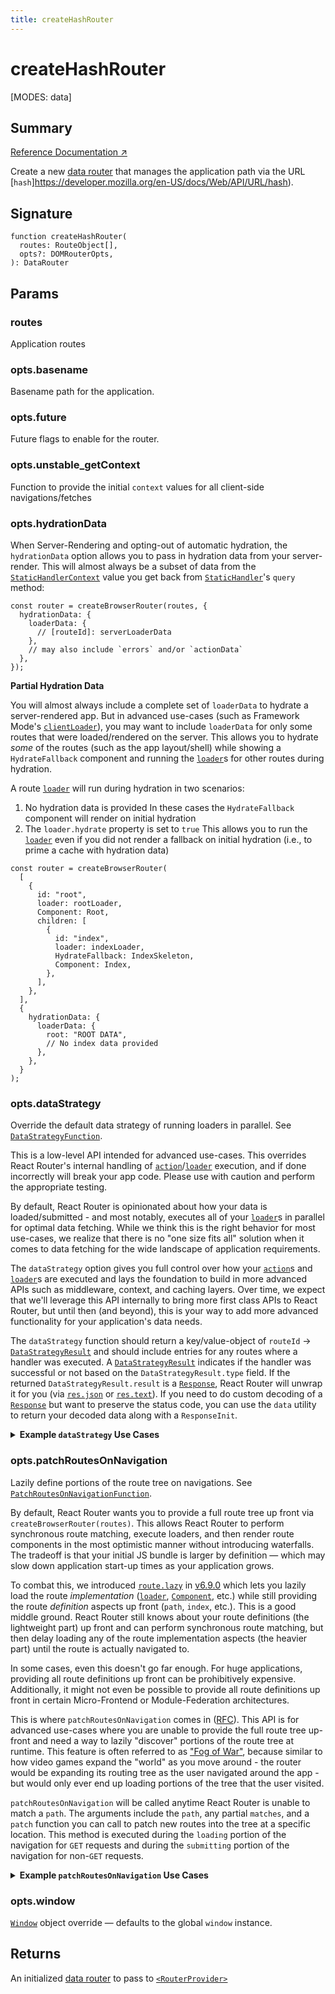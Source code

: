 ```yaml
---
title: createHashRouter
---
```


# createHashRouter

<!--
⚠️ ⚠️ IMPORTANT ⚠️ ⚠️ 

Thank you for helping improve our documentation!

This file is auto-generated from the JSDoc comments in the source
code, so please edit the JSDoc comments in the file below and this
file will be re-generated once those changes are merged.

https://github.com/remix-run/react-router/blob/main/packages/react-router/lib/dom/lib.tsx
-->

[MODES: data]

## Summary

[Reference Documentation ↗](https://api.reactrouter.com/v7/functions/react_router.index.createHashRouter.html)

Create a new [data router](https://api.reactrouter.com/v7/interfaces/react_router.index.DataRouter.html) that manages the application
path via the URL [`hash`]https://developer.mozilla.org/en-US/docs/Web/API/URL/hash).

## Signature

```tsx
function createHashRouter(
  routes: RouteObject[],
  opts?: DOMRouterOpts,
): DataRouter
```

## Params

### routes

Application routes

### opts.basename

Basename path for the application.

### opts.future

Future flags to enable for the router.

### opts.unstable_getContext

Function to provide the initial `context` values for all client-side
navigations/fetches

### opts.hydrationData

When Server-Rendering and opting-out of automatic hydration, the
`hydrationData` option allows you to pass in hydration data from your
server-render. This will almost always be a subset of data from the
[`StaticHandlerContext`](https://api.reactrouter.com/v7/interfaces/react_router.index.StaticHandlerContext.html) value you get back from [`StaticHandler`](https://api.reactrouter.com/v7/interfaces/react_router.index.StaticHandler.html)'s
`query` method:

```tsx
const router = createBrowserRouter(routes, {
  hydrationData: {
    loaderData: {
      // [routeId]: serverLoaderData
    },
    // may also include `errors` and/or `actionData`
  },
});
```

**Partial Hydration Data**

You will almost always include a complete set of `loaderData` to hydrate a
server-rendered app. But in advanced use-cases (such as Framework Mode's
[`clientLoader`](../../start/framework/route-module#clientLoader)), you may
want to include `loaderData` for only some routes that were loaded/rendered
on the server. This allows you to hydrate _some_ of the routes (such as the
app layout/shell) while showing a ``HydrateFallback``
component and running the [`loader`](../../start/data/route-object#loader)s
for other routes during hydration.

A route [`loader`](../../start/data/route-object#loader) will run during
hydration in two scenarios:

 1. No hydration data is provided
    In these cases the ``HydrateFallback``
    component will render on initial hydration
 2. The `loader.hydrate` property is set to `true`
    This allows you to run the [`loader`](../../start/data/route-object#loader)
    even if you did not render a fallback on initial hydration (i.e., to
    prime a cache with hydration data)

```tsx
const router = createBrowserRouter(
  [
    {
      id: "root",
      loader: rootLoader,
      Component: Root,
      children: [
        {
          id: "index",
          loader: indexLoader,
          HydrateFallback: IndexSkeleton,
          Component: Index,
        },
      ],
    },
  ],
  {
    hydrationData: {
      loaderData: {
        root: "ROOT DATA",
        // No index data provided
      },
    },
  }
);
```

### opts.dataStrategy

Override the default data strategy of running loaders in parallel.
See [`DataStrategyFunction`](https://api.reactrouter.com/v7/interfaces/react_router.index.DataStrategyFunction.html).

<docs-warning>This is a low-level API intended for advanced use-cases. This
overrides React Router's internal handling of
[`action`](../../start/data/route-object#action)/[`loader`](../../start/data/route-object#loader)
execution, and if done incorrectly will break your app code. Please use
with caution and perform the appropriate testing.</docs-warning>

By default, React Router is opinionated about how your data is loaded/submitted -
and most notably, executes all of your [`loader`](../../start/data/route-object#loader)s
in parallel for optimal data fetching. While we think this is the right
behavior for most use-cases, we realize that there is no "one size fits all"
solution when it comes to data fetching for the wide landscape of
application requirements.

The `dataStrategy` option gives you full control over how your [`action`](../../start/data/route-object#action)s
and [`loader`](../../start/data/route-object#loader)s are executed and lays
the foundation to build in more advanced APIs such as middleware, context,
and caching layers. Over time, we expect that we'll leverage this API
internally to bring more first class APIs to React Router, but until then
(and beyond), this is your way to add more advanced functionality for your
application's data needs.

The `dataStrategy` function should return a key/value-object of
`routeId` -> [`DataStrategyResult`](https://api.reactrouter.com/v7/interfaces/react_router.index.DataStrategyResult.html) and should include entries for any
routes where a handler was executed. A [`DataStrategyResult`](https://api.reactrouter.com/v7/interfaces/react_router.index.DataStrategyResult.html) indicates
if the handler was successful or not based on the `DataStrategyResult.type`
field. If the returned `DataStrategyResult.result` is a [`Response`](https://developer.mozilla.org/en-US/docs/Web/API/Response),
React Router will unwrap it for you (via [`res.json`](https://developer.mozilla.org/en-US/docs/Web/API/Response/json)
or [`res.text`](https://developer.mozilla.org/en-US/docs/Web/API/Response/text)).
If you need to do custom decoding of a [`Response`](https://developer.mozilla.org/en-US/docs/Web/API/Response)
but want to preserve the status code, you can use the `data` utility to
return your decoded data along with a `ResponseInit`.

<details>
<summary><b>Example <code>dataStrategy</code> Use Cases</b></summary>

**Adding logging**

In the simplest case, let's look at hooking into this API to add some logging
for when our route [`action`](../../start/data/route-object#action)s/[`loader`](../../start/data/route-object#loader)s
execute:

```tsx
let router = createBrowserRouter(routes, {
  async dataStrategy({ matches, request }) {
    const matchesToLoad = matches.filter((m) => m.shouldLoad);
    const results = {};
    await Promise.all(
      matchesToLoad.map(async (match) => {
        console.log(`Processing ${match.route.id}`);
        results[match.route.id] = await match.resolve();;
      })
    );
    return results;
  },
});
```

**Middleware**

Let's define a middleware on each route via [`handle`](../../start/data/route-object#handle)
and call middleware sequentially first, then call all
[`loader`](../../start/data/route-object#loader)s in parallel - providing
any data made available via the middleware:

```ts
const routes = [
  {
    id: "parent",
    path: "/parent",
    loader({ request }, context) {
       // ...
    },
    handle: {
      async middleware({ request }, context) {
        context.parent = "PARENT MIDDLEWARE";
      },
    },
    children: [
      {
        id: "child",
        path: "child",
        loader({ request }, context) {
          // ...
        },
        handle: {
          async middleware({ request }, context) {
            context.child = "CHILD MIDDLEWARE";
          },
        },
      },
    ],
  },
];

let router = createBrowserRouter(routes, {
  async dataStrategy({ matches, params, request }) {
    // Run middleware sequentially and let them add data to `context`
    let context = {};
    for (const match of matches) {
      if (match.route.handle?.middleware) {
        await match.route.handle.middleware(
          { request, params },
          context
        );
      }
    }

    // Run loaders in parallel with the `context` value
    let matchesToLoad = matches.filter((m) => m.shouldLoad);
    let results = await Promise.all(
      matchesToLoad.map((match, i) =>
        match.resolve((handler) => {
          // Whatever you pass to `handler` will be passed as the 2nd parameter
          // to your loader/action
          return handler(context);
        })
      )
    );
    return results.reduce(
      (acc, result, i) =>
        Object.assign(acc, {
          [matchesToLoad[i].route.id]: result,
        }),
      {}
    );
  },
});
```

**Custom Handler**

It's also possible you don't even want to define a [`loader`](../../start/data/route-object#loader)
implementation at the route level. Maybe you want to just determine the
routes and issue a single GraphQL request for all of your data? You can do
that by setting your `route.loader=true` so it qualifies as "having a
loader", and then store GQL fragments on `route.handle`:

```ts
const routes = [
  {
    id: "parent",
    path: "/parent",
    loader: true,
    handle: {
      gql: gql`
        fragment Parent on Whatever {
          parentField
        }
      `,
    },
    children: [
      {
        id: "child",
        path: "child",
        loader: true,
        handle: {
          gql: gql`
            fragment Child on Whatever {
              childField
            }
          `,
        },
      },
    ],
  },
];

let router = createBrowserRouter(routes, {
  async dataStrategy({ matches, params, request }) {
    // Compose route fragments into a single GQL payload
    let gql = getFragmentsFromRouteHandles(matches);
    let data = await fetchGql(gql);
    // Parse results back out into individual route level `DataStrategyResult`'s
    // keyed by `routeId`
    let results = parseResultsFromGql(data);
    return results;
  },
});
```
</details>

### opts.patchRoutesOnNavigation

Lazily define portions of the route tree on navigations.
See [`PatchRoutesOnNavigationFunction`](https://api.reactrouter.com/v7/types/react_router.index.PatchRoutesOnNavigationFunction.html).

By default, React Router wants you to provide a full route tree up front via
`createBrowserRouter(routes)`. This allows React Router to perform synchronous
route matching, execute loaders, and then render route components in the most
optimistic manner without introducing waterfalls. The tradeoff is that your
initial JS bundle is larger by definition — which may slow down application
start-up times as your application grows.

To combat this, we introduced [`route.lazy`](../../start/data/route-object#lazy)
in [v6.9.0](https://github.com/remix-run/react-router/blob/main/CHANGELOG.md#v690)
which lets you lazily load the route _implementation_ ([`loader`](../../start/data/route-object#loader),
[`Component`](../../start/data/route-object#Component), etc.) while still
providing the route _definition_ aspects up front (`path`, `index`, etc.).
This is a good middle ground. React Router still knows about your route
definitions (the lightweight part) up front and can perform synchronous
route matching, but then delay loading any of the route implementation
aspects (the heavier part) until the route is actually navigated to.

In some cases, even this doesn't go far enough. For huge applications,
providing all route definitions up front can be prohibitively expensive.
Additionally, it might not even be possible to provide all route definitions
up front in certain Micro-Frontend or Module-Federation architectures.

This is where `patchRoutesOnNavigation` comes in ([RFC](https://github.com/remix-run/react-router/discussions/11113)).
This API is for advanced use-cases where you are unable to provide the full
route tree up-front and need a way to lazily "discover" portions of the route
tree at runtime. This feature is often referred to as ["Fog of War"](https://en.wikipedia.org/wiki/Fog_of_war),
because similar to how video games expand the "world" as you move around -
the router would be expanding its routing tree as the user navigated around
the app - but would only ever end up loading portions of the tree that the
user visited.

`patchRoutesOnNavigation` will be called anytime React Router is unable to
match a `path`. The arguments include the `path`, any partial
``matches``, and a `patch` function you can call to patch
new routes into the tree at a specific location. This method is executed
during the `loading` portion of the navigation for `GET` requests and during
the `submitting` portion of the navigation for non-`GET` requests.

<details>
  <summary><b>Example <code>patchRoutesOnNavigation</code> Use Cases</b></summary>

  **Patching children into an existing route**

  ```tsx
  const router = createBrowserRouter(
    [
      {
        id: "root",
        path: "/",
        Component: RootComponent,
      },
    ],
    {
      async patchRoutesOnNavigation({ patch, path }) {
        if (path === "/a") {
          // Load/patch the `a` route as a child of the route with id `root`
          let route = await getARoute();
          //  ^ { path: 'a', Component: A }
          patch("root", [route]);
        }
      },
    }
  );
  ```

  In the above example, if the user clicks a link to `/a`, React Router
  won't match any routes initially and will call `patchRoutesOnNavigation`
  with a `path = "/a"` and a `matches` array containing the root route
  match. By calling `patch('root', [route])`, the new route will be added
  to the route tree as a child of the `root` route and React Router will
  perform matching on the updated routes. This time it will successfully
  match the `/a` path and the navigation will complete successfully.

  **Patching new root-level routes**

  If you need to patch a new route to the top of the tree (i.e., it doesn't
  have a parent), you can pass `null` as the `routeId`:

  ```tsx
  const router = createBrowserRouter(
    [
      {
        id: "root",
        path: "/",
        Component: RootComponent,
      },
    ],
    {
      async patchRoutesOnNavigation({ patch, path }) {
        if (path === "/root-sibling") {
          // Load/patch the `/root-sibling` route as a sibling of the root route
          let route = await getRootSiblingRoute();
          //  ^ { path: '/root-sibling', Component: RootSibling }
          patch(null, [route]);
        }
      },
    }
  );
  ```

  **Patching subtrees asynchronously**

  You can also perform asynchronous matching to lazily fetch entire sections
  of your application:

  ```tsx
  let router = createBrowserRouter(
    [
      {
        path: "/",
        Component: Home,
      },
    ],
    {
      async patchRoutesOnNavigation({ patch, path }) {
        if (path.startsWith("/dashboard")) {
          let children = await import("./dashboard");
          patch(null, children);
        }
        if (path.startsWith("/account")) {
          let children = await import("./account");
          patch(null, children);
        }
      },
    }
  );
  ```

  <docs-info>If in-progress execution of `patchRoutesOnNavigation` is
  interrupted by a later navigation, then any remaining `patch` calls in
  the interrupted execution will not update the route tree because the
  operation was cancelled.</docs-info>

  **Co-locating route discovery with route definition**

  If you don't wish to perform your own pseudo-matching, you can leverage
  the partial ``matches`` array and the [`handle`](../../start/data/route-object#handle)
  field on a route to keep the children definitions co-located:

  ```tsx
  let router = createBrowserRouter(
    [
      {
        path: "/",
        Component: Home,
      },
      {
        path: "/dashboard",
        children: [
          {
            // If we want to include /dashboard in the critical routes, we need to
            // also include it's index route since patchRoutesOnNavigation will not be
            // called on a navigation to `/dashboard` because it will have successfully
            // matched the `/dashboard` parent route
            index: true,
            // ...
          },
        ],
        handle: {
          lazyChildren: () => import("./dashboard"),
        },
      },
      {
        path: "/account",
        children: [
          {
            index: true,
            // ...
          },
        ],
        handle: {
          lazyChildren: () => import("./account"),
        },
      },
    ],
    {
      async patchRoutesOnNavigation({ matches, patch }) {
        let leafRoute = matches[matches.length - 1]?.route;
        if (leafRoute?.handle?.lazyChildren) {
          let children =
            await leafRoute.handle.lazyChildren();
          patch(leafRoute.id, children);
        }
      },
    }
  );
  ```

  **A note on routes with parameters**

  Because React Router uses ranked routes to find the best match for a
  given path, there is an interesting ambiguity introduced when only a
  partial route tree is known at any given point in time. If we match a
  fully static route such as `path: "/about/contact-us"` then we know we've
  found the right match since it's composed entirely of static URL segments.
  Thus, we do not need to bother asking for any other potentially
  higher-scoring routes.

  However, routes with parameters (dynamic or splat) can't make this
  assumption because there might be a not-yet-discovered route that scores
  higher. Consider a full route tree such as:

  ```tsx
  // Assume this is the full route tree for your app
  const routes = [
    {
      path: "/",
      Component: Home,
    },
    {
      id: "blog",
      path: "/blog",
      Component: BlogLayout,
      children: [
        { path: "new", Component: NewPost },
        { path: ":slug", Component: BlogPost },
      ],
    },
  ];
  ```

  And then assume we want to use `patchRoutesOnNavigation` to fill this in
  as the user navigates around:

  ```tsx
  // Start with only the index route
  const router = createBrowserRouter(
    [
      {
        path: "/",
        Component: Home,
      },
    ],
    {
      async patchRoutesOnNavigation({ patch, path }) {
        if (path === "/blog/new") {
          patch("blog", [
            {
              path: "new",
              Component: NewPost,
            },
          ]);
        } else if (path.startsWith("/blog")) {
          patch("blog", [
            {
              path: ":slug",
              Component: BlogPost,
            },
          ]);
        }
      },
    }
  );
  ```

  If the user were to a blog post first (i.e., `/blog/my-post`) we would
  patch in the `:slug` route. Then, if the user navigated to `/blog/new` to
  write a new post, we'd match `/blog/:slug` but it wouldn't be the _right_
  match! We need to call `patchRoutesOnNavigation` just in case there
  exists a higher-scoring route we've not yet discovered, which in this
  case there is.

  So, anytime React Router matches a path that contains at least one param,
  it will call `patchRoutesOnNavigation` and match routes again just to
  confirm it has found the best match.

  If your `patchRoutesOnNavigation` implementation is expensive or making
  side effect [`fetch`](https://developer.mozilla.org/en-US/docs/Web/API/fetch)
  calls to a backend server, you may want to consider tracking previously
  seen routes to avoid over-fetching in cases where you know the proper
  route has already been found. This can usually be as simple as
  maintaining a small cache of prior `path` values for which you've already
  patched in the right routes:

  ```tsx
  let discoveredRoutes = new Set();

  const router = createBrowserRouter(routes, {
    async patchRoutesOnNavigation({ patch, path }) {
      if (discoveredRoutes.has(path)) {
        // We've seen this before so nothing to patch in and we can let the router
        // use the routes it already knows about
        return;
      }

      discoveredRoutes.add(path);

      // ... patch routes in accordingly
    },
  });
  ```
</details>

### opts.window

[`Window`](https://developer.mozilla.org/en-US/docs/Web/API/Window) object
override — defaults to the global `window` instance.

## Returns

An initialized [data router](https://api.reactrouter.com/v7/interfaces/react_router.index.DataRouter.html) to pass to [`<RouterProvider>`](../data-routers/RouterProvider)

